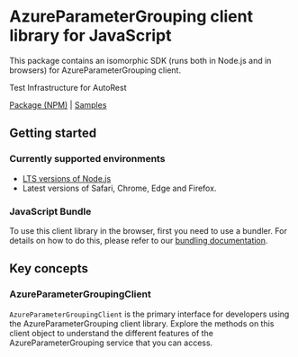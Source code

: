 # AzureParameterGrouping client library for JavaScript

This package contains an isomorphic SDK (runs both in Node.js and in browsers) for AzureParameterGrouping client.

Test Infrastructure for AutoRest

[Package (NPM)](https://www.npmjs.com/package/@msinternal/azure-parameter-grouping) |
[Samples](https://github.com/Azure-Samples/azure-samples-js-management)

## Getting started

### Currently supported environments

- [LTS versions of Node.js](https://nodejs.org/about/releases/)
- Latest versions of Safari, Chrome, Edge and Firefox.





### JavaScript Bundle
To use this client library in the browser, first you need to use a bundler. For details on how to do this, please refer to our [bundling documentation](https://aka.ms/AzureSDKBundling).

## Key concepts

### AzureParameterGroupingClient

`AzureParameterGroupingClient` is the primary interface for developers using the AzureParameterGrouping client library. Explore the methods on this client object to understand the different features of the AzureParameterGrouping service that you can access.

